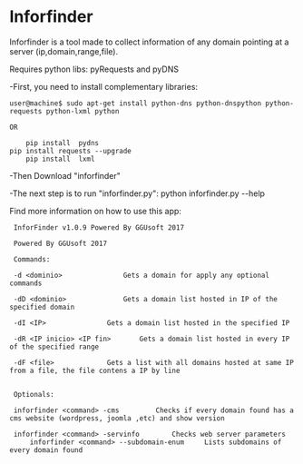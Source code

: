 Inforfinder
===========

Inforfinder is a tool made to collect information of any domain pointing at a server (ip,domain,range,file).

Requires python libs: pyRequests and pyDNS

-First, you need to install complementary libraries: 
	
	user@machine$ sudo apt-get install python-dns python-dnspython python-requests python-lxml python

	OR

        pip install  pydns
	pip install requests --upgrade
        pip install  lxml
	
-Then Download "inforfinder"

-The next step is to run "inforfinder.py": python inforfinder.py --help

Find more information on how to use this app:
	 
	 InforFinder v1.0.9 Powered By GGUsoft 2017

	 Powered By GGUsoft 2017

	 Commands:

	 -d <dominio>				Gets a domain for apply any optional commands

	 -dD <dominio>				Gets a domain list hosted in IP of the specified domain

	 -dI <IP>				Gets a domain list hosted in the specified IP 

	 -dR <IP inicio> <IP fin>		Gets a domain list hosted in every IP of the specified range

	 -dF <file>				Gets a list with all domains hosted at same IP from a file, the file contens a IP by line


	 Optionals:

	 inforfinder <command> -cms			Checks if every domain found has a cms website (wordpress, joomla ,etc) and show version

	 inforfinder <command> -servinfo		Checks web server parameters
         inforfinder <command> --subdomain-enum		Lists subdomains of every domain found
